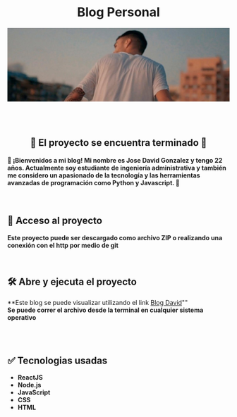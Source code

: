 <h1 align="center"> Blog Personal </h1>

<p align="center">
  <img src="./src/assets/fondo.png" alt="Sublime's custom image"/>
</p>

<br>
<br>
<h2 align="center">🏁 El proyecto se encuentra terminado 🏁 </h2>

<h4> 🔨 ¡Bienvenidos a mi blog! Mi nombre es Jose David Gonzalez y tengo 22 años. Actualmente soy estudiante de ingeniería administrativa y también me considero un apasionado de la tecnología y las herramientas avanzadas de programación como Python y Javascript. 🔨 </h4>

<br>

## 📁 Acceso al proyecto

**Este proyecto puede ser descargado como archivo ZIP o realizando una conexión con el http por medio de git**

<br>

## 🛠️ Abre y ejecuta el proyecto

**Este blog se puede visualizar utilizando el link [Blog David](https://blogdavid1.netlify.app/)"" <br>
**Se puede correr el archivo desde la terminal en cualquier sistema operativo**

<br>
<br>

## ✅ Tecnologias usadas

- **ReactJS**<br>
- **Node.js**<br>
- **JavaScript**<br>
- **CSS**<br>
- **HTML**<br>
<br>
